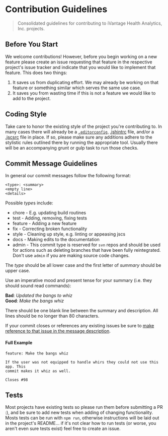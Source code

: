 # Contribution Guidelines

> Consolidated guidelines for contributing to iVantage Health Analytics, Inc.
> projects.


## Before You Start

We welcome contributions! However, before you begin working on a new feature
please create an issue requesting that feature in the respective project's
issue tracker and indicate that you would like to implement that feature. This
does two things:

1. It saves us from duplicating effort. We may already be working on that
   feature or something similar which serves the same use case.
2. It saves you from wasting time if this is not a feature we would like to add
   to the project.


## Coding Style

Take care to honor the existing style of the project you're contributing to. In
many cases there will already be a [`.editorconfig`][editor-config],
[.jshintrc][jshint] file, and/or a [.jscsrc][jscs] file in place. If so, please
make sure any additions adhere to the stylistic rules outlined there by running
the appropriate tool. Usually there will be an accompanying grunt or gulp task
to run those checks.


## Commit Message Guidelines

In general our commit messages follow the following format:

```
<type>: <summary>
<empty line>
<details>
```

Possible *type*s include:

- chore - E.g. updating build routines
- test - Adding, removing, fixing tests
- feature - Adding a new feature
- fix - Correcting broken functionality
- style - Cleaning up style, e.g. linting or appeasing jscs
- docs - Making edits to the documentation
- admin - This commit type is reserved for `svn` repos and should be used for
  actions such as deleting branches that have been fully reintegrated. Don't use
  `admin` if you are making source code changes.

The *type* should be all lower case and the first letter of *summary* should be
upper case.

Use an imperative mood and present tense for your summary (i.e. they should
sound read commands):

**Bad**: *Updated the bangs to whiz*<br />
**Good**: *Make the bangs whiz*

There should be one blank line between the summary and description. All lines
should be no longer than 80 characters.

If your commit closes or references any existing issues be sure to [make
reference to that issue in the message description][github-civcm].

#### Full Example

```
feature: Make the bangs whiz

If the user was not equipped to handle whirs they could not use this app. This
commit makes it whiz as well.

Closes #98
```


## Tests

Most projects have existing tests so please run them before submitting a PR :),
and be sure to add new tests when adding of changing functionality. Mosts tests
can be run with `npm run`, otherwise instructions will be laid out in the
project's README... if it's not clear how to run tests (or worse, you aren't
even sure tests exist) feel free to create an issue.


[editor-config]: http://editorconfig.org/
[jshint]: http://jshint.com/about/
[jscs]: http://jscs.info/
[github-civcm]: https://help.github.com/articles/closing-issues-via-commit-messages/
